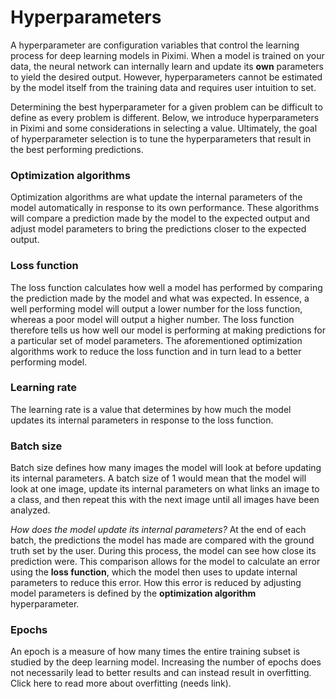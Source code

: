 # Hyperparameters

A hyperparameter are configuration variables that control the learning process for deep learning models in Piximi. When a model is trained on your data, the neural network can internally learn and update its **own** parameters to yield the desired output. However, hyperparameters cannot be estimated by the model itself from the training data and requires user intuition to set.

Determining the best hyperparameter for a given problem can be difficult to define as every problem is different. Below, we introduce hyperparameters in Piximi and some considerations in selecting a value. Ultimately, the goal of hyperparameter selection is to tune the hyperparameters that result in the best performing predictions.

### Optimization algorithms

Optimization algorithms are what update the internal parameters of the model automatically in response to its own performance. These algorithms will compare a prediction made by the model to the expected output and adjust model parameters to bring the predictions closer to the expected output. 

### Loss function

The loss function calculates how well a model has performed by comparing the prediction made by the model and what was expected. In essence, a well performing model will output a lower number for the loss function, whereas a poor model will output a higher number. The loss function therefore tells us how well our model is performing at making predictions for a particular set of model parameters. The aforementioned optimization algorithms work to reduce the loss function and in turn lead to a better performing model.

### Learning rate

The learning rate is a value that determines by how much the model updates its internal parameters in response to the loss function.

### Batch size

Batch size defines how many images the model will look at before updating its internal parameters. A batch size of 1 would mean that the model will look at one image, update its internal parameters on what links an image to a class, and then repeat this with the next image until all images have been analyzed.

*How does the model update its internal parameters?*
At the end of each batch, the predictions the model has made are compared with the ground truth set by the user. During this process, the model can see how close its prediction were. This comparison allows for the model to calculate an error using the **loss function**, which the model then uses to update internal parameters to reduce this error. How this error is reduced by adjusting model parameters is defined by the **optimization algorithm** hyperparameter.

### Epochs

An epoch is a measure of how many times the entire training subset is studied by the deep learning model. Increasing the number of epochs does not necessarily lead to better results and can instead result in overfitting. Click here to read more about overfitting (needs link).




